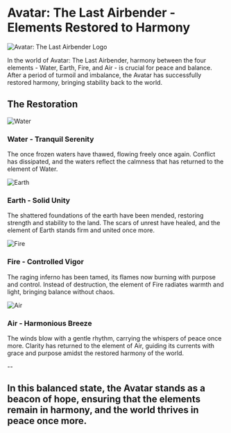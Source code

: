 # Avatar: The Last Airbender - Elements Restored to Harmony

![Avatar: The Last Airbender Logo](pics/avatar-logo.png)

In the world of Avatar: The Last Airbender, harmony between the four elements - Water, Earth, Fire, and Air - is crucial for peace and balance. After a period of turmoil and imbalance, the Avatar has successfully restored harmony, bringing stability back to the world.

## The Restoration

![Water](pics/katara/katara-waterbender.webp)
### Water - Tranquil Serenity
The once frozen waters have thawed, flowing freely once again. Conflict has dissipated, and the waters reflect the calmness that has returned to the element of Water.

![Earth](pics/toph/toph-earthbender.png)
### Earth - Solid Unity
The shattered foundations of the earth have been mended, restoring strength and stability to the land. The scars of unrest have healed, and the element of Earth stands firm and united once more.

![Fire](pics/zuko/zuko-firebender.webp)
### Fire - Controlled Vigor
The raging inferno has been tamed, its flames now burning with purpose and control. Instead of destruction, the element of Fire radiates warmth and light, bringing balance without chaos.

![Air](pics/aang/aang-airbender.png)
### Air - Harmonious Breeze
The winds blow with a gentle rhythm, carrying the whispers of peace once more. Clarity has returned to the element of Air, guiding its currents with grace and purpose amidst the restored harmony of the world.

--

In this balanced state, the Avatar stands as a beacon of hope, ensuring that the elements remain in harmony, and the world thrives in peace once more.
---